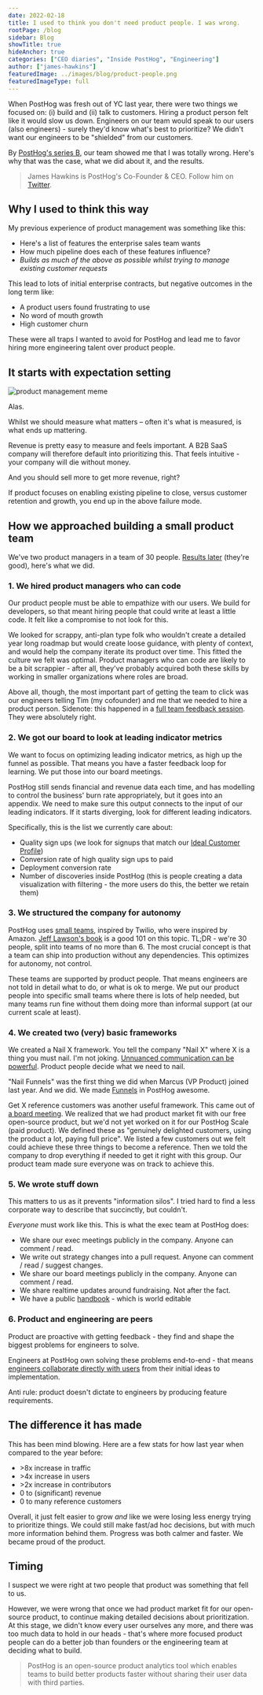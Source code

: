 ```yaml
---
date: 2022-02-18
title: I used to think you don't need product people. I was wrong.
rootPage: /blog
sidebar: Blog
showTitle: true
hideAnchor: true
categories: ["CEO diaries", "Inside PostHog", "Engineering"]
author: ["james-hawkins"]
featuredImage: ../images/blog/product-people.png
featuredImageType: full
---
```


When PostHog was fresh out of YC last year, there were two things we focused on: (i) build and (ii) talk to customers. Hiring a product person felt like it would slow us down. Engineers on our team would speak to our users (also engineers) - surely they'd know what's best to prioritize? We didn't want our engineers to be "shielded" from our customers.

By [PostHog's series B](/blog/15-million-series-b), our team showed me that I was totally wrong. Here's why that was the case, what we did about it, and the results.

>James Hawkins is PostHog's Co-Founder & CEO. Follow him on [Twitter](https://twitter.com/james406).

## Why I used to think this way
My previous experience of product management was something like this:

* Here's a list of features the enterprise sales team wants
* How much pipeline does each of these features influence?
* _Builds as much of the above as possible whilst trying to manage existing customer requests_

This lead to lots of initial enterprise contracts, but negative outcomes in the long term like:

* A product users found frustrating to use
* No word of mouth growth
* High customer churn

These were all traps I wanted to avoid for PostHog and lead me to favor hiring more engineering talent over product people.

## It starts with expectation setting

![product management meme](../images/blog/product-people-blog/product-management-meme.png)

Alas.

Whilst we should measure what matters – often it's what is measured, is what ends up mattering.

Revenue is pretty easy to measure and feels important. A B2B SaaS company will therefore default into prioritizing this. That feels intuitive - your company will die without money.

And you should sell more to get more revenue, right?

If product focuses on enabling existing pipeline to close, versus customer retention and growth, you end up in the above failure mode.

## How we approached building a small product team

We've two product managers in a team of 30 people. [Results later](#the-difference-it-has-made) (they're good), here's what we did.

### 1. We hired product managers who can code

Our product people must be able to empathize with our users. We build for developers, so that meant hiring people that could write at least a little code. It felt like a compromise to not look for this.

We looked for scrappy, anti-plan type folk who wouldn't create a detailed year long roadmap but would create loose guidance, with plenty of context, and would help the company iterate its product over time. This fitted the culture we felt was optimal. Product managers who can code are likely to be a bit scrappier - after all, they've probably acquired both these skills by working in smaller organizations where roles are broad.

Above all, though, the most important part of getting the team to click was our engineers telling Tim (my cofounder) and me that we needed to hire a product person. Sidenote: this happened in a [full team feedback session](../handbook/people/feedback#full-team-feedback-sessions). They were absolutely right.

### 2. We got our board to look at leading indicator metrics

We want to focus on optimizing leading indicator metrics, as high up the funnel as possible. That means you have a faster feedback loop for learning. We put those into our board meetings.

PostHog still sends financial and revenue data each time, and has modelling to control the business' burn rate appropriately, but it goes into an appendix. We need to make sure this output connects to the input of our leading indicators. If it starts diverging, look for different leading indicators.

Specifically, this is the list we currently care about:

* Quality sign ups (we look for signups that match our [Ideal Customer Profile](../handbook/strategy/strategy#target-customers-for-2022))
* Conversion rate of high quality sign ups to paid
* Deployment conversion rate
* Number of discoveries inside PostHog (this is people creating a data visualization with filtering - the more users do this, the better we retain them)

### 3. We structured the company for autonomy

PostHog uses [small teams](../handbook/people/team-structure/why-small-teams), inspired by Twilio, who were inspired by Amazon. [Jeff Lawson's book](https://www.askyourdeveloper.com/) is a good 101 on this topic. TL;DR - we're 30 people, split into teams of no more than 6. The most crucial concept is that a team can ship into production without any dependencies. This optimizes for autonomy, not control.

These teams are supported by product people. That means engineers are not told in detail what to do, or what is ok to merge. We put our product people into specific small teams where there is lots of help needed, but many teams run fine without them doing more than informal support (at our current scale at least).

### 4. We created two (very) basic frameworks

We created a Nail X framework. You tell the company "Nail X" where X is a thing you must nail. I'm not joking. [Unnuanced communication can be powerful](https://twitter.com/danluu/status/1487228574608211969). Product people decide what we need to nail.

"Nail Funnels" was the first thing we did when Marcus (VP Product) joined last year. And we did. We made [Funnels](/product/funnels) in PostHog awesome.

Get X reference customers was another useful framework. This came out of [a board meeting](ceo-diary-3#so-the-board-meeting). We realized that we had product market fit with our free open-source product, but we'd not yet worked on it for our PostHog Scale (paid product). We defined these as "genuinely delighted customers, using the product a lot, paying full price". We listed a few customers out we felt could achieve these three things to become a reference. Then we told the company to drop everything if needed to get it right with this group. Our product team made sure everyone was on track to achieve this.

### 5. We wrote stuff down

This matters to us as it prevents "information silos". I tried hard to find a less corporate way to describe that succinctly, but couldn't.

_Everyone_ must work like this. This is what the exec team at PostHog does:

* We share our exec meetings publicly in the company. Anyone can comment / read.
* We write out strategy changes into a pull request. Anyone can comment / read / suggest changes.
* We share our board meetings publicly in the company. Anyone can comment / read.
* We share realtime updates around fundraising. Not after the fact.
* We have a public [handbook](../handbook) - which is world editable

### 6. Product and engineering are peers

Product are proactive with getting feedback - they find and shape the biggest problems for engineers to solve.

Engineers at PostHog own solving these problems end-to-end - that means [engineers collaborate directly with users](https://neilkakkar.com/How-I-Own-Projects-as-a-Software-Engineer.html) from their initial ideas to implementation.

Anti rule: product doesn't dictate to engineers by producing feature requirements.

## The difference it has made

This has been mind blowing. Here are a few stats for how last year when compared to the year before:

* \>8x increase in traffic
* \>4x increase in users
* \>2x increase in contributors
* 0 to (significant) revenue
* 0 to many reference customers 

Overall, it just felt easier to grow _and_ like we were losing less energy trying to prioritize things. We could still make fast/ad hoc decisions, but with much more information behind them. Progress was both calmer and faster. We became proud of the product.

## Timing

I suspect we were right at two people that product was something that fell to us.

However, we were wrong that once we had product market fit for our open-source product, to continue making detailed decisions about prioritization. At this stage, we didn't know every user ourselves any more, and there was too much data to hold in our heads - that's where more focused product people can do a better job than founders or the engineering team at deciding what to build.

>PostHog is an open-source product analytics tool which enables teams to build better products faster without sharing their user data with third parties.

<ArrayCTA />
